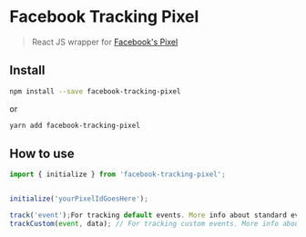 # Facebook Tracking Pixel

> React JS wrapper for [Facebook's Pixel](https://developers.facebook.com/docs/facebook-pixel)

## Install

```bash
npm install --save facebook-tracking-pixel

```

or

```bash
yarn add facebook-tracking-pixel

```

## How to use

```js
import { initialize } from 'facebook-tracking-pixel';


initialize('yourPixelIdGoesHere');

track('event');For tracking default events. More info about standard events: https://developers.facebook.com/docs/facebook-pixel/implementation/conversion-tracking#standard-events
trackCustom(event, data); // For tracking custom events. More info about custom events: https://developers.facebook.com/docs/facebook-pixel/implementation/conversion-tracking#custom-events

